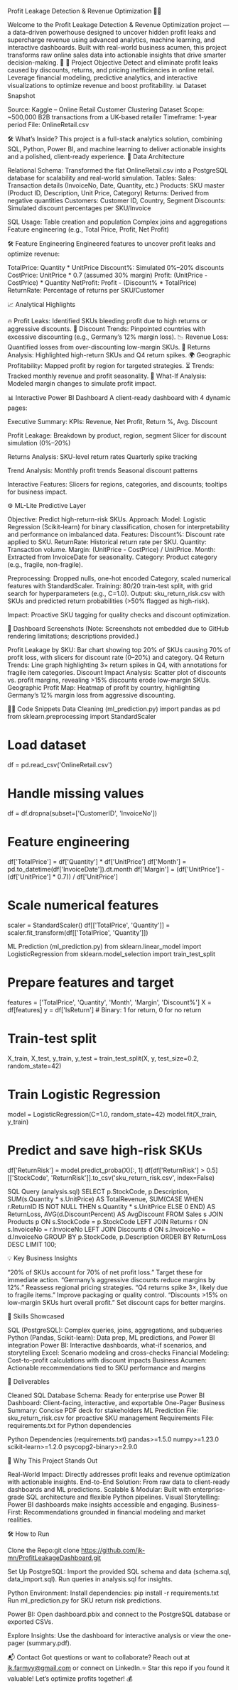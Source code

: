 Profit Leakage Detection & Revenue Optimization 🧠💸

Welcome to the Profit Leakage Detection & Revenue Optimization project — a data-driven powerhouse designed to uncover hidden profit leaks and supercharge revenue using advanced analytics, machine learning, and interactive dashboards. Built with real-world business acumen, this project transforms raw online sales data into actionable insights that drive smarter decision-making. 🚀
🎯 Project Objective
Detect and eliminate profit leaks caused by discounts, returns, and pricing inefficiencies in online retail. Leverage financial modeling, predictive analytics, and interactive visualizations to optimize revenue and boost profitability.
📊 Dataset Snapshot

Source: Kaggle – Online Retail Customer Clustering Dataset
Scope: ~500,000 B2B transactions from a UK-based retailer
Timeframe: 1-year period
File: OnlineRetail.csv

🛠️ What’s Inside?
This project is a full-stack analytics solution, combining SQL, Python, Power BI, and machine learning to deliver actionable insights and a polished, client-ready experience.
🧱 Data Architecture

Relational Schema: Transformed the flat OnlineRetail.csv into a PostgreSQL database for scalability and real-world simulation.
Tables:
Sales: Transaction details (InvoiceNo, Date, Quantity, etc.)
Products: SKU master (Product ID, Description, Unit Price, Category)
Returns: Derived from negative quantities
Customers: Customer ID, Country, Segment
Discounts: Simulated discount percentages per SKU/Invoice


SQL Usage:
Table creation and population
Complex joins and aggregations
Feature engineering (e.g., Total Price, Profit, Net Profit)



🛠️ Feature Engineering
Engineered features to uncover profit leaks and optimize revenue:

TotalPrice: Quantity * UnitPrice
Discount%: Simulated 0%–20% discounts
CostPrice: UnitPrice * 0.7 (assumed 30% margin)
Profit: (UnitPrice - CostPrice) * Quantity
NetProfit: Profit - (Discount% * TotalPrice)
ReturnRate: Percentage of returns per SKU/Customer

📈 Analytical Highlights

🔥 Profit Leaks: Identified SKUs bleeding profit due to high returns or aggressive discounts.
💸 Discount Trends: Pinpointed countries with excessive discounting (e.g., Germany’s 12% margin loss).
📉 Revenue Loss: Quantified losses from over-discounting low-margin SKUs.
🔁 Returns Analysis: Highlighted high-return SKUs and Q4 return spikes.
🌍 Geographic Profitability: Mapped profit by region for targeted strategies.
⏳ Trends: Tracked monthly revenue and profit seasonality.
🧪 What-If Analysis: Modeled margin changes to simulate profit impact.

📊 Interactive Power BI Dashboard
A client-ready dashboard with 4 dynamic pages:

Executive Summary:
KPIs: Revenue, Net Profit, Return %, Avg. Discount


Profit Leakage:
Breakdown by product, region, segment
Slicer for discount simulation (0%–20%)


Returns Analysis:
SKU-level return rates
Quarterly spike tracking


Trend Analysis:
Monthly profit trends
Seasonal discount patterns


Interactive Features: Slicers for regions, categories, and discounts; tooltips for business impact.

⚙️ ML-Lite Predictive Layer

Objective: Predict high-return-risk SKUs.
Approach:
Model: Logistic Regression (Scikit-learn) for binary classification, chosen for interpretability and performance on imbalanced data.
Features:
Discount%: Discount rate applied to SKU.
ReturnRate: Historical return rate per SKU.
Quantity: Transaction volume.
Margin: (UnitPrice - CostPrice) / UnitPrice.
Month: Extracted from InvoiceDate for seasonality.
Category: Product category (e.g., fragile, non-fragile).


Preprocessing: Dropped nulls, one-hot encoded Category, scaled numerical features with StandardScaler.
Training: 80/20 train-test split, with grid search for hyperparameters (e.g., C=1.0).
Output: sku_return_risk.csv with SKUs and predicted return probabilities (>50% flagged as high-risk).


Impact: Proactive SKU tagging for quality checks and discount optimization.

📸 Dashboard Screenshots
(Note: Screenshots not embedded due to GitHub rendering limitations; descriptions provided.)

Profit Leakage by SKU: Bar chart showing top 20% of SKUs causing 70% of profit loss, with slicers for discount rate (0–20%) and category.
Q4 Return Trends: Line graph highlighting 3× return spikes in Q4, with annotations for fragile item categories.
Discount Impact Analysis: Scatter plot of discounts vs. profit margins, revealing >15% discounts erode low-margin SKUs.
Geographic Profit Map: Heatmap of profit by country, highlighting Germany’s 12% margin loss from aggressive discounting.

🧑‍💻 Code Snippets
Data Cleaning (ml_prediction.py)
import pandas as pd
from sklearn.preprocessing import StandardScaler

# Load dataset
df = pd.read_csv('OnlineRetail.csv')

# Handle missing values
df = df.dropna(subset=['CustomerID', 'InvoiceNo'])

# Feature engineering
df['TotalPrice'] = df['Quantity'] * df['UnitPrice']
df['Month'] = pd.to_datetime(df['InvoiceDate']).dt.month
df['Margin'] = (df['UnitPrice'] - (df['UnitPrice'] * 0.7)) / df['UnitPrice']

# Scale numerical features
scaler = StandardScaler()
df[['TotalPrice', 'Quantity']] = scaler.fit_transform(df[['TotalPrice', 'Quantity']])

ML Prediction (ml_prediction.py)
from sklearn.linear_model import LogisticRegression
from sklearn.model_selection import train_test_split

# Prepare features and target
features = ['TotalPrice', 'Quantity', 'Month', 'Margin', 'Discount%']
X = df[features]
y = df['IsReturn']  # Binary: 1 for return, 0 for no return

# Train-test split
X_train, X_test, y_train, y_test = train_test_split(X, y, test_size=0.2, random_state=42)

# Train Logistic Regression
model = LogisticRegression(C=1.0, random_state=42)
model.fit(X_train, y_train)

# Predict and save high-risk SKUs
df['ReturnRisk'] = model.predict_proba(X)[:, 1]
df[df['ReturnRisk'] > 0.5][['StockCode', 'ReturnRisk']].to_csv('sku_return_risk.csv', index=False)

SQL Query (analysis.sql)
SELECT 
    p.StockCode,
    p.Description,
    SUM(s.Quantity * s.UnitPrice) AS TotalRevenue,
    SUM(CASE WHEN r.ReturnID IS NOT NULL THEN s.Quantity * s.UnitPrice ELSE 0 END) AS ReturnLoss,
    AVG(d.DiscountPercent) AS AvgDiscount
FROM Sales s
JOIN Products p ON s.StockCode = p.StockCode
LEFT JOIN Returns r ON s.InvoiceNo = r.InvoiceNo
LEFT JOIN Discounts d ON s.InvoiceNo = d.InvoiceNo
GROUP BY p.StockCode, p.Description
ORDER BY ReturnLoss DESC
LIMIT 100;

💡 Key Business Insights

“20% of SKUs account for 70% of net profit loss.” Target these for immediate action.
“Germany’s aggressive discounts reduce margins by 12%.” Reassess regional pricing strategies.
“Q4 returns spike 3×, likely due to fragile items.” Improve packaging or quality control.
“Discounts >15% on low-margin SKUs hurt overall profit.” Set discount caps for better margins.

🧠 Skills Showcased

SQL (PostgreSQL): Complex queries, joins, aggregations, and subqueries
Python (Pandas, Scikit-learn): Data prep, ML predictions, and Power BI integration
Power BI: Interactive dashboards, what-if scenarios, and storytelling
Excel: Scenario modeling and cross-checks
Financial Modeling: Cost-to-profit calculations with discount impacts
Business Acumen: Actionable recommendations tied to SKU performance and margins

💼 Deliverables

Cleaned SQL Database Schema: Ready for enterprise use
Power BI Dashboard: Client-facing, interactive, and exportable
One-Pager Business Summary: Concise PDF deck for stakeholders
ML Prediction File: sku_return_risk.csv for proactive SKU management
Requirements File: requirements.txt for Python dependencies

Python Dependencies (requirements.txt)
pandas>=1.5.0
numpy>=1.23.0
scikit-learn>=1.2.0
psycopg2-binary>=2.9.0

🚀 Why This Project Stands Out

Real-World Impact: Directly addresses profit leaks and revenue optimization with actionable insights.
End-to-End Solution: From raw data to client-ready dashboards and ML predictions.
Scalable & Modular: Built with enterprise-grade SQL architecture and flexible Python pipelines.
Visual Storytelling: Power BI dashboards make insights accessible and engaging.
Business-First: Recommendations grounded in financial modeling and market realities.

🛠️ How to Run

Clone the Repo:git clone https://github.com/jk-mn/ProfitLeakageDashboard.git


Set Up PostgreSQL:
Import the provided SQL schema and data (schema.sql, data_import.sql).
Run queries in analysis.sql for insights.


Python Environment:
Install dependencies: pip install -r requirements.txt
Run ml_prediction.py for SKU return risk predictions.


Power BI:
Open dashboard.pbix and connect to the PostgreSQL database or exported CSVs.


Explore Insights:
Use the dashboard for interactive analysis or view the one-pager (summary.pdf).



📬 Contact
Got questions or want to collaborate? Reach out at jk.farmyy@gmail.com or connect on LinkedIn.⭐ Star this repo if you found it valuable! Let’s optimize profits together! 💰
